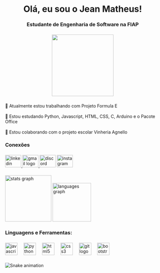 <h1 align="center">Olá, eu sou o Jean Matheus!</h1>

###

<h3 align="center">Estudante de Engenharia de Software na FIAP</h3>

###

<div align="center">
  <img height="200" src="[https://64.media.tumblr.com/1903456a286f4c5a21f1858fbdf94e61/7b765614e8f5e6db-1f/s540x810/875d394135e55ec2c8aa3265d8487ccec2fa3fd7.gifv](https://64.media.tumblr.com/1903456a286f4c5a21f1858fbdf94e61/7b765614e8f5e6db-1f/s540x810/875d394135e55ec2c8aa3265d8487ccec2fa3fd7.gifv)"  />
</div>

###

<p align="left">🔭 Atualmente estou trabalhando com Projeto Formula E<br><br>🌱 Estou estudando Python, Javascript, HTML, CSS, C, Arduino e o Pacote Office<br><br>👯 Estou colaborando com o projeto escolar Vinheria Agnello</p>

###

<h3 align="left">Conexões</h3>

###

<div align="left">
  <a href="https://linkedin.com/in/jean matheus mohamed de oliveira" target="_blank">
    <img src="https://raw.githubusercontent.com/maurodesouza/profile-readme-generator/master/src/assets/icons/social/linkedin/default.svg" width="52" height="40" alt="linkedin logo"  />
  </a>
  <a href="ojeanoliveira06@gmail.com" target="_blank">
    <img src="https://raw.githubusercontent.com/maurodesouza/profile-readme-generator/master/src/assets/icons/social/gmail/default.svg" width="52" height="40" alt="gmail logo"  />
  </a>
  <img src="https://raw.githubusercontent.com/maurodesouza/profile-readme-generator/master/src/assets/icons/social/discord/default.svg" width="52" height="40" alt="discord logo"  />
  <img src="https://raw.githubusercontent.com/maurodesouza/profile-readme-generator/master/src/assets/icons/social/instagram/default.svg" width="52" height="40" alt="instagram logo"  />
</div>

###

<div align="left">
  <img src="https://github-readme-stats.vercel.app/api?username=JeannMatheuss&hide_title=false&hide_rank=false&show_icons=true&include_all_commits=true&count_private=true&disable_animations=false&theme=dracula&locale=en&hide_border=false&order=1" height="150" alt="stats graph"  />
  <img src="https://github-readme-stats.vercel.app/api/top-langs?username=JeannMatheuss&locale=en&hide_title=false&layout=compact&card_width=320&langs_count=5&theme=tokyonight&hide_border=false&order=2" height="125" alt="languages graph"  />
</div>

###

<h3 align="left">Linguagens e Ferramentas:</h3>

###

<div align="left">
  <img src="https://cdn.jsdelivr.net/gh/devicons/devicon/icons/javascript/javascript-original.svg" height="40" alt="javascript logo"  />
  <img width="12" />
  <img src="https://cdn.jsdelivr.net/gh/devicons/devicon/icons/python/python-original.svg" height="40" alt="python logo"  />
  <img width="12" />
  <img src="https://cdn.jsdelivr.net/gh/devicons/devicon/icons/html5/html5-original.svg" height="40" alt="html5 logo"  />
  <img width="12" />
  <img src="https://cdn.jsdelivr.net/gh/devicons/devicon/icons/css3/css3-original.svg" height="40" alt="css3 logo"  />
  <img width="12" />
  <img src="https://cdn.jsdelivr.net/gh/devicons/devicon/icons/git/git-original.svg" height="40" alt="git logo"  />
  <img width="12" />
  <img src="https://cdn.jsdelivr.net/gh/devicons/devicon/icons/bootstrap/bootstrap-original.svg" height="40" alt="bootstrap logo"  />
</div>

###

<img src="https://raw.githubusercontent.com/JeannMatheuss/JeannMatheuss/output/snake.svg" alt="Snake animation" />

###
